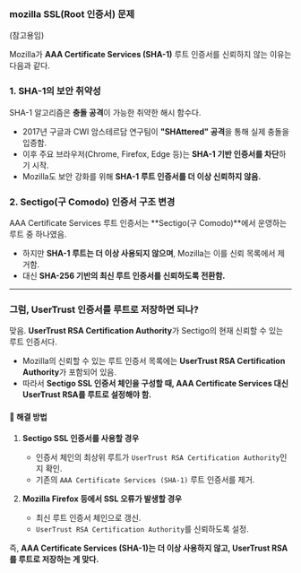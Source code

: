 ### mozilla SSL(Root 인증서) 문제
(참고용임)

Mozilla가 **AAA Certificate Services (SHA-1)** 루트 인증서를 신뢰하지 않는 이유는 다음과 같다.  

### 1. **SHA-1의 보안 취약성**  
SHA-1 알고리즘은 **충돌 공격**이 가능한 취약한 해시 함수다.  
- 2017년 구글과 CWI 암스테르담 연구팀이 **"SHAttered" 공격**을 통해 실제 충돌을 입증함.
- 이후 주요 브라우저(Chrome, Firefox, Edge 등)는 **SHA-1 기반 인증서를 차단**하기 시작.
- Mozilla도 보안 강화를 위해 **SHA-1 루트 인증서를 더 이상 신뢰하지 않음.**  

### 2. **Sectigo(구 Comodo) 인증서 구조 변경**  
AAA Certificate Services 루트 인증서는 **Sectigo(구 Comodo)**에서 운영하는 루트 중 하나였음.  
- 하지만 **SHA-1 루트는 더 이상 사용되지 않으며**, Mozilla는 이를 신뢰 목록에서 제거함.  
- 대신 **SHA-256 기반의 최신 루트 인증서를 신뢰하도록 전환함.**  

---

### **그럼, UserTrust 인증서를 루트로 저장하면 되나?**  
맞음. **UserTrust RSA Certification Authority**가 Sectigo의 현재 신뢰할 수 있는 루트 인증서다.  
- Mozilla의 신뢰할 수 있는 루트 인증서 목록에는 **UserTrust RSA Certification Authority**가 포함되어 있음.  
- 따라서 **Sectigo SSL 인증서 체인을 구성할 때, AAA Certificate Services 대신 UserTrust RSA를 루트로 설정해야 함.**  

#### **📌 해결 방법**
1. **Sectigo SSL 인증서를 사용할 경우**  
   - 인증서 체인의 최상위 루트가 `UserTrust RSA Certification Authority`인지 확인.
   - 기존의 `AAA Certificate Services (SHA-1)` 루트 인증서를 제거.  

2. **Mozilla Firefox 등에서 SSL 오류가 발생할 경우**  
   - 최신 루트 인증서 체인으로 갱신.
   - `UserTrust RSA Certification Authority`를 신뢰하도록 설정.  

즉, **AAA Certificate Services (SHA-1)는 더 이상 사용하지 않고, UserTrust RSA를 루트로 저장하는 게 맞다.**
